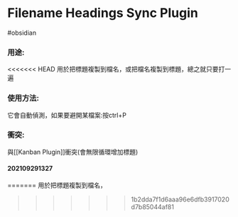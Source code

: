 # Filename Headings Sync Plugin
#obsidian 

### 用途:
<<<<<<< HEAD
用於把標題複製到檔名，或把檔名複製到標題，總之就只要打一遍
### 使用方法:
它會自動偵測，如果要避開某檔案:按ctrl+P
### 衝突:
與[[Kanban Plugin]]衝突(會無限循環增加標題)
#### 202109291327
=======
用於把標題複製到檔名，
>>>>>>> 1b2dda7f1d6aaa96e6dfb3917020d7b85044af81
